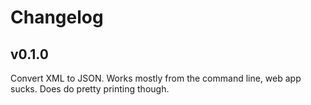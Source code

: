 # Changelog

## v0.1.0
Convert XML to JSON. Works mostly from the command line, web app sucks. Does do pretty printing though.